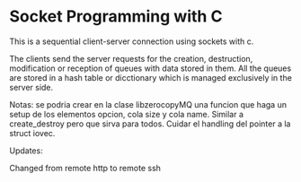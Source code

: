 # Socket Programming with C

This is a sequential client-server connection using sockets with c.

The clients send the server requests for the creation, destruction,
modification or reception of queues with data stored in them. All the queues
are stored in a hash table or dicctionary which is managed exclusively in the
server side.


Notas: se podria crear en la clase libzerocopyMQ una funcion que haga un setup
de los elementos opcion, cola size y cola name. Similar a create_destroy pero
que sirva para todos. Cuidar el handling del pointer a la struct iovec.


Updates:

Changed from remote http to remote ssh
